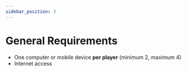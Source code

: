 ```yaml
---
sidebar_position: 3
---
```


# General Requirements
- One computer or mobile device **per player** (minimum 2, maximum 4)
- Internet access
